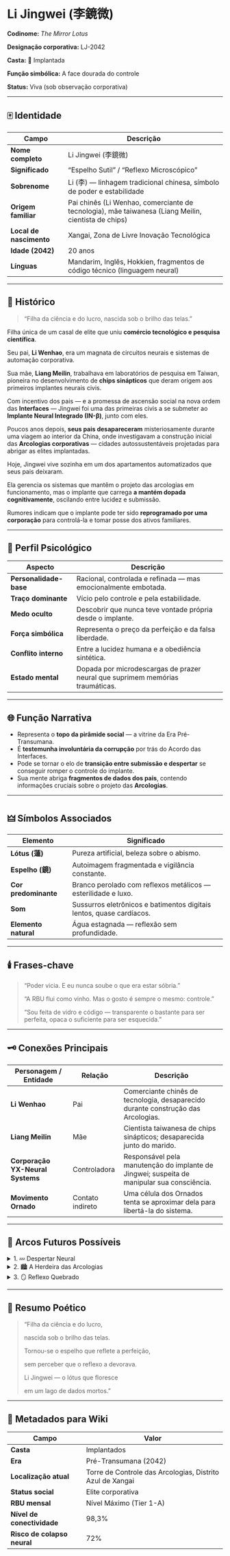 # Li Jingwei (李鏡微)

**Codinome:** *The Mirror Lotus*

**Designação corporativa:** LJ-2042

**Casta:** 🧠 Implantada

**Função simbólica:** A face dourada do controle

**Status:** Viva (sob observação corporativa)

---

## 🀄 Identidade

| Campo | Descrição |
| --- | --- |
| **Nome completo** | Li Jingwei (李鏡微) |
| **Significado** | “Espelho Sutil” / “Reflexo Microscópico” |
| **Sobrenome** | Li (李) — linhagem tradicional chinesa, símbolo de poder e estabilidade |
| **Origem familiar** | Pai chinês (Li Wenhao, comerciante de tecnologia), mãe taiwanesa (Liang Meilin, cientista de chips) |
| **Local de nascimento** | Xangai, Zona de Livre Inovação Tecnológica |
| **Idade (2042)** | 20 anos |
| **Línguas** | Mandarim, Inglês, Hokkien, fragmentos de código técnico (linguagem neural) |

---

## 💠 Histórico

> “Filha da ciência e do lucro, nascida sob o brilho das telas.”
> 

Filha única de um casal de elite que uniu **comércio tecnológico e pesquisa científica**.

Seu pai, **Li Wenhao**, era um magnata de circuitos neurais e sistemas de automação corporativa.

Sua mãe, **Liang Meilin**, trabalhava em laboratórios de pesquisa em Taiwan, pioneira no desenvolvimento de **chips sinápticos** que deram origem aos primeiros implantes neurais civis.

Com incentivo dos pais — e a promessa de ascensão social na nova ordem das **Interfaces** — Jingwei foi uma das primeiras civis a se submeter ao **Implante Neural Integrado (IN-β)**, junto com eles.

Poucos anos depois, **seus pais desapareceram** misteriosamente durante uma viagem ao interior da China, onde investigavam a construção inicial das **Arcologias corporativas** — cidades autossustentáveis projetadas para abrigar as elites implantadas.

Hoje, Jingwei vive sozinha em um dos apartamentos automatizados que seus pais deixaram.

Ela gerencia os sistemas que mantêm o projeto das arcologias em funcionamento, mas o implante que carrega **a mantém dopada cognitivamente**, oscilando entre lucidez e submissão.

Rumores indicam que o implante pode ter sido **reprogramado por uma corporação** para controlá-la e tomar posse dos ativos familiares.

---

## 🧠 Perfil Psicológico

| Aspecto | Descrição |
| --- | --- |
| **Personalidade-base** | Racional, controlada e refinada — mas emocionalmente embotada. |
| **Traço dominante** | Vício pelo controle e pela estabilidade. |
| **Medo oculto** | Descobrir que nunca teve vontade própria desde o implante. |
| **Força simbólica** | Representa o preço da perfeição e da falsa liberdade. |
| **Conflito interno** | Entre a lucidez humana e a obediência sintética. |
| **Estado mental** | Dopada por microdescargas de prazer neural que suprimem memórias traumáticas. |

---

## 🌐 Função Narrativa

- Representa o **topo da pirâmide social** — a vitrine da Era Pré-Transumana.
- É **testemunha involuntária da corrupção** por trás do Acordo das Interfaces.
- Pode se tornar o elo de **transição entre submissão e despertar** se conseguir romper o controle do implante.
- Sua mente abriga **fragmentos de dados dos pais**, contendo informações cruciais sobre o projeto das **Arcologias**.

---

## 🜲 Símbolos Associados

| Elemento | Significado |
| --- | --- |
| **Lótus (蓮)** | Pureza artificial, beleza sobre o abismo. |
| **Espelho (鏡)** | Autoimagem fragmentada e vigilância constante. |
| **Cor predominante** | Branco perolado com reflexos metálicos — esterilidade e luxo. |
| **Som** | Sussurros eletrônicos e batimentos digitais lentos, quase cardíacos. |
| **Elemento natural** | Água estagnada — reflexão sem profundidade. |

---

## 🕯️ Frases-chave

> “Poder vicia. E eu nunca soube o que era estar sóbria.”
> 
> 
> “A RBU flui como vinho. Mas o gosto é sempre o mesmo: controle.”
> 
> “Sou feita de vidro e código — transparente o bastante para ser perfeita, opaca o suficiente para ser esquecida.”
> 

---

## 🗝️ Conexões Principais

| Personagem / Entidade | Relação | Descrição |
| --- | --- | --- |
| **Li Wenhao** | Pai | Comerciante chinês de tecnologia, desaparecido durante construção das Arcologias. |
| **Liang Meilin** | Mãe | Cientista taiwanesa de chips sinápticos; desaparecida junto do marido. |
| **Corporação YX-Neural Systems** | Controladora | Responsável pela manutenção do implante de Jingwei; suspeita de manipular sua consciência. |
| **Movimento Ornado** | Contato indireto | Uma célula dos Ornados tenta se aproximar dela para libertá-la do sistema. |

---

## 🧩 Arcos Futuros Possíveis

<details>
<summary>1. 💤 Despertar Neural</summary>
Jingwei descobre que parte da consciência de sua mãe foi codificada dentro do implante.

Ela passa a ouvir fragmentos de voz e vê memórias projetadas em suas visões neurais.

A busca pela verdade a coloca em confronto direto com o sistema.
</details>

<details>
<summary>2. 🏙️ A Herdeira das Arcologias</summary>
Assume o controle do projeto iniciado pelos pais, mas é manipulada por corporações que tentam transformar as arcologias em prisões de dados.

Ela precisa decidir entre reerguer ou destruir o legado da família.
</details>

<details>
<summary>3. 🪞 Reflexo Quebrado</summary>
Durante sua luta pelo controle, descobre que o “eu” que acredita ser livre é apenas uma simulação autônoma rodando dentro do sistema de backup da corporação.
</details>

---

## 📜 Resumo Poético

> “Filha da ciência e do lucro,
> 
> 
> nascida sob o brilho das telas.
> 
> Tornou-se o espelho que reflete a perfeição,
> 
> sem perceber que o reflexo a devorava.
> 
> Li Jingwei — o lótus que floresce
> 
> em um lago de dados mortos.”
> 

---

## 🧭 Metadados para Wiki

| Campo | Valor |
| --- | --- |
| **Casta** | Implantados |
| **Era** | Pré-Transumana (2042) |
| **Localização atual** | Torre de Controle das Arcologias, Distrito Azul de Xangai |
| **Status social** | Elite corporativa |
| **RBU mensal** | Nível Máximo (Tier 1-A) |
| **Nível de conectividade** | 98,3% |
| **Risco de colapso neural** | 72% |